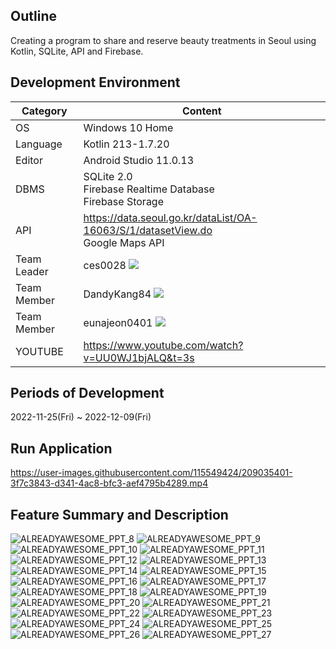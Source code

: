 
## Outline
Creating a program to share and reserve beauty treatments in Seoul using Kotlin, SQLite, API and Firebase.   

## Development Environment
| Category | Content |
| --- | --- |
| OS | Windows 10 Home |
| Language | Kotlin 213-1.7.20 |
| Editor | Android Studio 11.0.13 |
| DBMS | SQLite 2.0<br>Firebase Realtime Database<br>Firebase Storage |
| API | https://data.seoul.go.kr/dataList/OA-16063/S/1/datasetView.do<br>Google Maps API|
| Team Leader | ces0028 <a href="https://github.com/ces0028"><img src="https://img.shields.io/badge/Github-F05032?style=flat-square&logo=github&logoColor=white"/></a>|
| Team Member | DandyKang84 <a href="https://github.com/DandyKang84"><img src="https://img.shields.io/badge/Github-F05032?style=flat-square&logo=github&logoColor=white"/></a>|
| Team Member | eunajeon0401 <a href="https://github.com/eunajeon0401"><img src="https://img.shields.io/badge/Github-F05032?style=flat-square&logo=github&logoColor=white"/></a>|
| YOUTUBE | https://www.youtube.com/watch?v=UU0WJ1bjALQ&t=3s |

## Periods of Development
2022-11-25(Fri) ~ 2022-12-09(Fri)

## Run Application
https://user-images.githubusercontent.com/115549424/209035401-3f7c3843-d341-4ac8-bfc3-aef4795b4289.mp4

## Feature Summary and Description
![ALREADYAWESOME_PPT_8](https://user-images.githubusercontent.com/115549424/206987668-655f94cb-66a6-437e-a570-b9bd4a514546.jpg)
![ALREADYAWESOME_PPT_9](https://user-images.githubusercontent.com/115549424/206987671-a63f0e33-6e95-4aca-94ba-2d40e5206ac3.jpg)
![ALREADYAWESOME_PPT_10](https://user-images.githubusercontent.com/115549424/206987675-d7139bcb-5266-4050-83d6-346349dc2376.jpg)
![ALREADYAWESOME_PPT_11](https://user-images.githubusercontent.com/115549424/206987600-614fcb02-b0dc-4c97-9cf6-77d86f08c1ae.jpg)
![ALREADYAWESOME_PPT_12](https://user-images.githubusercontent.com/115549424/206987609-3b6a0054-13fd-4910-b051-8f382ea09a59.jpg)
![ALREADYAWESOME_PPT_13](https://user-images.githubusercontent.com/115549424/206987614-414181ec-490a-4dec-b980-8db2990fa7be.jpg)
![ALREADYAWESOME_PPT_14](https://user-images.githubusercontent.com/115549424/206987617-6ca44011-d56c-410f-9325-d1220ff410ac.jpg)
![ALREADYAWESOME_PPT_15](https://user-images.githubusercontent.com/115549424/206987619-96659439-97ed-4d3f-8409-a8a07fd20e8b.jpg)
![ALREADYAWESOME_PPT_16](https://user-images.githubusercontent.com/115549424/206987624-07ebd36a-cb8c-4d11-9a28-209492f32613.jpg)
![ALREADYAWESOME_PPT_17](https://user-images.githubusercontent.com/115549424/206987627-fa11e848-d83a-4b2a-ae2a-455358abd18e.jpg)
![ALREADYAWESOME_PPT_18](https://user-images.githubusercontent.com/115549424/206987630-d7b18761-770f-423c-8995-371257c58109.jpg)
![ALREADYAWESOME_PPT_19](https://user-images.githubusercontent.com/115549424/206987635-c8c5966b-7821-4276-b96d-cd61628cca7a.jpg)
![ALREADYAWESOME_PPT_20](https://user-images.githubusercontent.com/115549424/206987639-46b41331-f5c7-460c-800f-627ce006ffa9.jpg)
![ALREADYAWESOME_PPT_21](https://user-images.githubusercontent.com/115549424/206987643-5b7391b0-5d3a-49b2-a270-d7d406385a01.jpg)
![ALREADYAWESOME_PPT_22](https://user-images.githubusercontent.com/115549424/206987646-28a51641-788f-4edc-ad4b-224e2c38dccd.jpg)
![ALREADYAWESOME_PPT_23](https://user-images.githubusercontent.com/115549424/206987649-70319c92-d8a5-4931-a060-d6be34196a1a.jpg)
![ALREADYAWESOME_PPT_24](https://user-images.githubusercontent.com/115549424/206987653-5d340f90-c9cd-4733-bd3d-63d2509892a8.jpg)
![ALREADYAWESOME_PPT_25](https://user-images.githubusercontent.com/115549424/206987658-283498b4-ccb5-4ab0-9b52-aa84c7d98392.jpg)
![ALREADYAWESOME_PPT_26](https://user-images.githubusercontent.com/115549424/206987661-98b665f7-e2fd-4099-bdd8-5935ad96bdad.jpg)
![ALREADYAWESOME_PPT_27](https://user-images.githubusercontent.com/115549424/206987663-aee4de39-e708-4da9-892a-225a84a7b52b.jpg)
